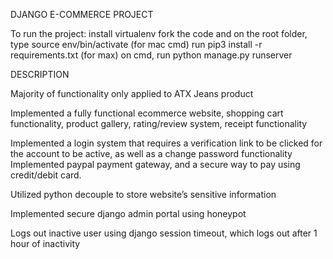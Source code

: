 DJANGO E-COMMERCE PROJECT

To run the project:
install virtualenv
fork the code and on the root folder, type source env/bin/activate (for mac cmd)
run pip3 install -r requirements.txt (for max)
on cmd, run python manage.py runserver

DESCRIPTION

Majority of functionality only applied to ATX Jeans product

Implemented a fully functional ecommerce website,  shopping cart functionality, product gallery, rating/review system, receipt functionality

Implemented a login system that requires a verification link to be clicked for the account to be active, as well as a change password functionality
Implemented paypal payment gateway, and a secure way to pay using credit/debit card.

Utilized python decouple to store website’s sensitive information

Implemented secure django admin portal using honeypot

Logs out inactive user using django session timeout, which logs out after 1 hour of inactivity
